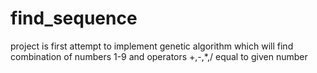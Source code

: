 # find_sequence
project is first attempt to implement genetic algorithm which will find combination of numbers 1-9 and operators +,-,*,/  equal to given number
